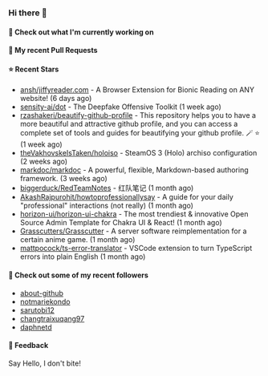 ### Hi there 👋

#### 👷 Check out what I'm currently working on

#### 🔨 My recent Pull Requests


#### ⭐ Recent Stars

- [ansh/jiffyreader.com](https://github.com/ansh/jiffyreader.com) - A Browser Extension for Bionic Reading on ANY website! (6 days ago)
- [sensity-ai/dot](https://github.com/sensity-ai/dot) - The Deepfake Offensive Toolkit (1 week ago)
- [rzashakeri/beautify-github-profile](https://github.com/rzashakeri/beautify-github-profile) - This repository helps you to have a more beautiful and attractive github profile, and you can access a complete set of tools and guides for beautifying your github profile. 🪄 ⭐ (1 week ago)
- [theVakhovskeIsTaken/holoiso](https://github.com/theVakhovskeIsTaken/holoiso) - SteamOS 3 (Holo) archiso configuration (2 weeks ago)
- [markdoc/markdoc](https://github.com/markdoc/markdoc) - A powerful, flexible, Markdown-based authoring framework. (3 weeks ago)
- [biggerduck/RedTeamNotes](https://github.com/biggerduck/RedTeamNotes) - 红队笔记 (1 month ago)
- [AkashRajpurohit/howtoprofessionallysay](https://github.com/AkashRajpurohit/howtoprofessionallysay) - A guide for your daily &#34;professional&#34; interactions (not really) (1 month ago)
- [horizon-ui/horizon-ui-chakra](https://github.com/horizon-ui/horizon-ui-chakra) - The most trendiest &amp; innovative Open Source Admin Template for Chakra UI &amp; React! (1 month ago)
- [Grasscutters/Grasscutter](https://github.com/Grasscutters/Grasscutter) - A server software reimplementation for a certain anime game. (1 month ago)
- [mattpocock/ts-error-translator](https://github.com/mattpocock/ts-error-translator) - VSCode extension to turn TypeScript errors into plain English (1 month ago)

#### 👯 Check out some of my recent followers

- [about-github](https://github.com/about-github)
- [notmariekondo](https://github.com/notmariekondo)
- [sarutobi12](https://github.com/sarutobi12)
- [changtraixuqang97](https://github.com/changtraixuqang97)
- [daphnetd](https://github.com/daphnetd)

#### 💬 Feedback

Say Hello, I don't bite!